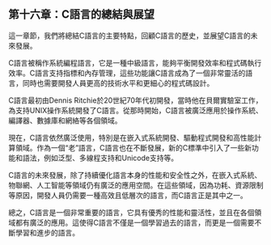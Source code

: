 ## 第十六章：C語言的總結與展望

這一章節，我們將總結C語言的主要特點，回顧C語言的歷史，並展望C語言的未來發展。

C語言被稱作系統編程語言，它是一種中級語言，能夠平衡開發效率和程式碼執行效率。C語言支持指標和內存管理，這些功能讓C語言成為了一個非常靈活的語言，同時也需要開發人員更高的技術水平和更細心的程式碼設計。

C語言最初由Dennis Ritchie於20世紀70年代初開發，當時他在貝爾實驗室工作，為支持UNIX操作系統開發了C語言。從那時開始，C語言被廣泛應用於操作系統、編譯器、數據庫和網絡等各個領域。

現在，C語言依然廣泛使用，特別是在嵌入式系統開發、驅動程式開發和高性能計算領域。作為一個“老”語言，C語言也在不斷發展，新的C標準中引入了一些新功能和語法，例如泛型、多線程支持和Unicode支持等。

C語言的未來發展，除了持續優化語言本身的性能和安全性之外，在嵌入式系統、物聯網、人工智能等領域仍有廣泛的應用空間。在這些領域，因為功耗、資源限制等原因，開發人員仍需要一種高效且低層次的語言，而C語言正是其中之一。

總之，C語言是一個非常重要的語言，它具有優秀的性能和靈活性，並且在各個領域都有廣泛的應用。這使得C語言不僅是一個學習過去的語言，而更是一個需要不斷學習和進步的語言。